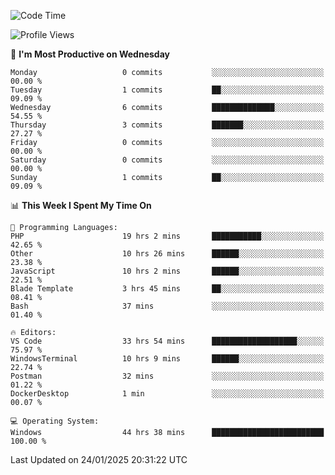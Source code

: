 <!--START_SECTION:waka-->
![Code Time](http://img.shields.io/badge/Code%20Time-3%2C941%20hrs%204%20mins-blue)

![Profile Views](http://img.shields.io/badge/Profile%20Views-6-blue)

📅 **I'm Most Productive on Wednesday** 

```text
Monday                   0 commits           ░░░░░░░░░░░░░░░░░░░░░░░░░   00.00 % 
Tuesday                  1 commits           ██░░░░░░░░░░░░░░░░░░░░░░░   09.09 % 
Wednesday                6 commits           ██████████████░░░░░░░░░░░   54.55 % 
Thursday                 3 commits           ███████░░░░░░░░░░░░░░░░░░   27.27 % 
Friday                   0 commits           ░░░░░░░░░░░░░░░░░░░░░░░░░   00.00 % 
Saturday                 0 commits           ░░░░░░░░░░░░░░░░░░░░░░░░░   00.00 % 
Sunday                   1 commits           ██░░░░░░░░░░░░░░░░░░░░░░░   09.09 % 
```


📊 **This Week I Spent My Time On** 

```text
💬 Programming Languages: 
PHP                      19 hrs 2 mins       ███████████░░░░░░░░░░░░░░   42.65 % 
Other                    10 hrs 26 mins      ██████░░░░░░░░░░░░░░░░░░░   23.38 % 
JavaScript               10 hrs 2 mins       ██████░░░░░░░░░░░░░░░░░░░   22.51 % 
Blade Template           3 hrs 45 mins       ██░░░░░░░░░░░░░░░░░░░░░░░   08.41 % 
Bash                     37 mins             ░░░░░░░░░░░░░░░░░░░░░░░░░   01.40 % 

🔥 Editors: 
VS Code                  33 hrs 54 mins      ███████████████████░░░░░░   75.97 % 
WindowsTerminal          10 hrs 9 mins       ██████░░░░░░░░░░░░░░░░░░░   22.74 % 
Postman                  32 mins             ░░░░░░░░░░░░░░░░░░░░░░░░░   01.22 % 
DockerDesktop            1 min               ░░░░░░░░░░░░░░░░░░░░░░░░░   00.07 % 

💻 Operating System: 
Windows                  44 hrs 38 mins      █████████████████████████   100.00 % 
```


 Last Updated on 24/01/2025 20:31:22 UTC
<!--END_SECTION:waka-->
